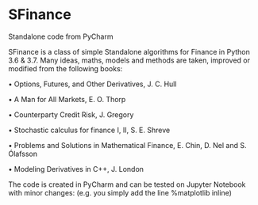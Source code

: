 # SFinance
Standalone code from PyCharm

SFinance is a class of simple Standalone algorithms for Finance in Python 3.6 & 3.7.
Many ideas, maths, models and methods are taken, improved or modified from the following books:

• Options, Futures, and Other Derivatives, J. C. Hull

• A Man for All Markets, E. O. Thorp

• Counterparty Credit Risk, J. Gregory

• Stochastic calculus for finance I, II, S. E. Shreve

• Problems and Solutions in Mathematical Finance, E. Chin, D. Nel and S. Ólafsson

• Modeling Derivatives in C++, J. London

The code is created in PyCharm and can be tested on Jupyter Notebook with minor changes: 
(e.g. you simply add the line %matplotlib inline) 

